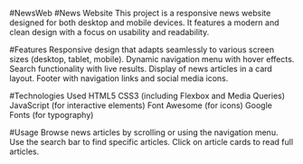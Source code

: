 #NewsWeb
#News Website
This project is a responsive news website designed for both desktop and mobile devices. It features a modern and clean design with a focus on usability and readability.

#Features
Responsive design that adapts seamlessly to various screen sizes (desktop, tablet, mobile).
Dynamic navigation menu with hover effects.
Search functionality with live results.
Display of news articles in a card layout.
Footer with navigation links and social media icons.

#Technologies Used
HTML5
CSS3 (including Flexbox and Media Queries)
JavaScript (for interactive elements)
Font Awesome (for icons)
Google Fonts (for typography)

#Usage
Browse news articles by scrolling or using the navigation menu.
Use the search bar to find specific articles.
Click on article cards to read full articles.
